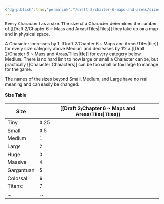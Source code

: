 ```yaml
---
{"dg-publish":true,"permalink":"/draft-2/chapter-6-maps-and-areas/sizes/"}
---
```


Every Character has a size. The size of a Character determines the number of [[Draft 2/Chapter 6 ~ Maps and Areas/Tiles\|Tiles]] they take up on a map and in physical space.

A Character increases by 1 [[Draft 2/Chapter 6 ~ Maps and Areas/Tiles\|tile]] for every size category above Medium and decreases by 1/2 a [[Draft 2/Chapter 6 ~ Maps and Areas/Tiles\|tile]] for every category below Medium. There is no hard limit to how large or small a Character can be, but practically [[Character\|Characters]] can be too small or too large to manage for the game.

The names of the sizes beyond Small, Medium, and Large have no real meaning and can easily be changed.
#### Size Table
| Size | [[Draft 2/Chapter 6 ~ Maps and Areas/Tiles\|Tiles]] |
| ---- | ---- |
| Tiny | 0.25 |
| Small | 0.5 |
| Medium | 1 |
| Large | 2 |
| Huge | 3 |
| Massive | 4 |
| Gargantuan | 5 |
| Colossal | 6 |
| Titanic | 7 |
| ... | ... |
